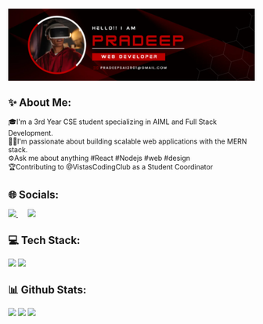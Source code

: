 ![Hello Banner](Github_Banner.png)
## ✨ About Me:
<p>
  🎓I'm a 3rd Year CSE student specializing in AIML and Full Stack Development.<br/>
  🧑‍💻I'm passionate about building scalable web applications with the MERN stack.<br/>
  ⚙️Ask me about anything #React #Nodejs #web #design<br/>
  🏆Contributing to @VistasCodingClub as a Student Coordinator
</p>

## 🌐 Socials:
<p>
 <a href="https://www.linkedin.com/in/pradeepbehera2901">
  <img src="https://img.shields.io/badge/LinkedIn-0077B5?style=plastic&logo=linkedin&logoColor=white" />
</a>
&nbsp;&nbsp;&nbsp;&nbsp;
<a href="https://www.instagram.com/iampradeep.2901">
  <img src="https://img.shields.io/badge/Instagram-E4405F?style=plastic&logo=instagram&logoColor=white" />
</a>
</p>

## 💻 Tech Stack:
<p>
  <img src="https://skillicons.dev/icons?i=react,nodejs,express,mongodb" />
  <img src="https://skillicons.dev/icons?i=javascript,html,css,git,figma" />
</p>

## 📊 Github Stats:
<img src="https://github-readme-stats.vercel.app/api?username=Pradeep-2901&show_icons=true&rank_icon=github&theme=dark" />
<img src="https://github-readme-streak-stats.herokuapp.com/?user=Pradeep-2901&theme=dark" />
<img src="httpsD://github-readme-stats.vercel.app/api/top-langs/?username=Pradeep-2901&layout=compact&theme=dark" />

